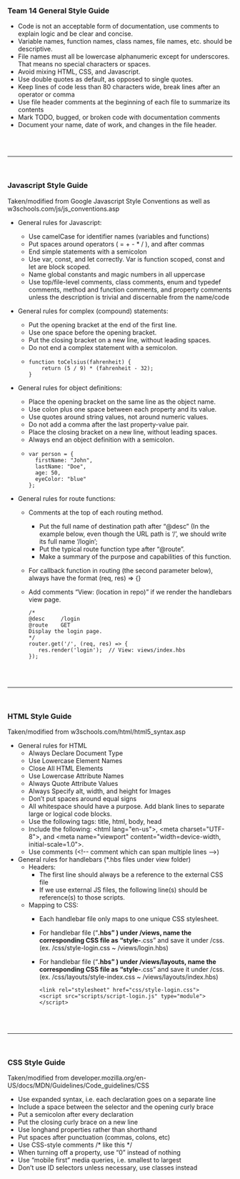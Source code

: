 <!-----
Author: Michael Mao
Created On: 5/11/2021
Last Modified: 5/11/2021


Conversion notes:

* Docs to Markdown version 1.0β29
* Tue May 11 2021 18:08:22 GMT-0700 (PDT)
* Source doc: CSE 110 Style Guide
----->  

### Team 14 General Style Guide

*   Code is not an acceptable form of documentation, use comments to explain logic and be clear and concise.
*   Variable names, function names, class names, file names, etc. should be descriptive.
*   File names must all be lowercase alphanumeric except for underscores. That means no special characters or spaces.
*   Avoid mixing HTML, CSS, and Javascript.
*   Use double quotes as default, as opposed to single quotes.
*   Keep lines of code less than 80 characters wide, break lines after an operator or comma
*   Use file header comments at the beginning of each file to summarize its contents
*   Mark TODO, bugged, or broken code with documentation comments
*   Document your name, date of work, and changes in the file header.  

<br/>
<br/>

***

<br/>

### **Javascript** Style Guide

Taken/modified from Google Javascript Style Conventions as well as  
w3schools.com/js/js_conventions.asp

*   General rules for Javascript:
    *   Use camelCase for identifier names (variables and functions)
    *   Put spaces around operators ( = + - * / ), and after commas
    *   End simple statements with a semicolon
    *   Use var, const, and let correctly. Var is function scoped, const and let are block scoped.
    *   Name global constants and magic numbers in all uppercase
    *   Use top/file-level comments, class comments, enum and typedef comments, method and function comments, and property comments unless the description is trivial and discernable from the name/code
*   General rules for complex (compound) statements:
    *   Put the opening bracket at the end of the first line.
    *   Use one space before the opening bracket.
    *   Put the closing bracket on a new line, without leading spaces.
    *   Do not end a complex statement with a semicolon.
    *   ``` 
        function toCelsius(fahrenheit) {
            return (5 / 9) * (fahrenheit - 32);
        }
        ```
        
*   General rules for object definitions:
    *   Place the opening bracket on the same line as the object name.
    *   Use colon plus one space between each property and its value.
    *   Use quotes around string values, not around numeric values.
    *   Do not add a comma after the last property-value pair.
    *   Place the closing bracket on a new line, without leading spaces.
    *   Always end an object definition with a semicolon.
    *   ```
        var person = {
          firstName: "John",
          lastName: "Doe",
          age: 50,
          eyeColor: "blue"
        };
        ```

*   General rules for route functions:
    *   Comments at the top of each routing method.
        *   Put the full name of destination path after “@desc” (In the example below, even though the URL path is ‘/’, we should write its full name ‘/login’;
        *   Put the typical route function type after “@route”.
        *   Make a summary of the purpose and capabilities of this function.
    *   For callback function in routing (the second parameter below), always have the format (req, res) => {}
    *   Add comments “View: (location in repo)” if we render the handlebars view page.

        ```
        /*
        @desc     /login
        @route    GET
        Display the login page.
        */
        router.get('/', (req, res) => {
           res.render('login');  // View: views/index.hbs
        });
        ```  

<br/>
<br/>

***

<br/>

### **HTML** Style Guide

Taken/modified from w3schools.com/html/html5_syntax.asp

*   General rules for HTML
    *   Always Declare Document Type
    *   Use Lowercase Element Names
    *   Close All HTML Elements
    *   Use Lowercase Attribute Names
    *   Always Quote Attribute Values
    *   Always Specify alt, width, and height for Images
    *   Don’t put spaces around equal signs
    *   All whitespace should have a purpose. Add blank lines to separate large or logical code blocks.
    *   Use the following tags: title, html, body, head
    *   Include the following: &lt;html lang="en-us">, &lt;meta charset="UTF-8">, and &lt;meta name="viewport" content="width=device-width, initial-scale=1.0">.
    *   Use comments (&lt;!-- comment which can span multiple lines -->)
*   General rules for handlebars (*.hbs files under view folder)
    *   Headers:
        *   The first line should always be a reference to the external CSS file
        *   If we use external JS files, the following line(s) should be reference(s) to those scripts.
    *   Mapping to CSS:
        *   Each handlebar file only maps to one unique CSS stylesheet.
        *   For handlebar file (“**.hbs” ) under /views, name the corresponding CSS file as “style-**.css” and save it under /css. (ex. /css/style-login.css  ~ /views/login.hbs)
        *   For handlebar file (“**.hbs” ) under /views/layouts, name the corresponding CSS file as “style-**.css” and save it under /css. (ex. /css/layouts/style-index.css  ~ /views/layouts/index.hbs)

            ```
            <link rel="stylesheet" href="css/style-login.css">
            <script src="scripts/script-login.js" type="module"></script>
            ```  

<br/>
<br/>

***

<br/>

### **CSS** Style Guide

Taken/modified from developer.mozilla.org/en-US/docs/MDN/Guidelines/Code_guidelines/CSS

*   Use expanded syntax, i.e. each declaration goes on a separate line
*   Include a space between the selector and the opening curly brace
*   Put a semicolon after every declaration
*   Put the closing curly brace on a new line
*   Use longhand properties rather than shorthand
*   Put spaces after punctuation (commas, colons, etc)
*   Use CSS-style comments /* like this */
*   When turning off a property, use “0” instead of nothing
*   Use “mobile first” media queries, i.e. smallest to largest
*   Don’t use ID selectors unless necessary, use classes instead